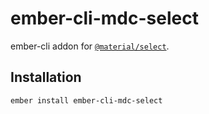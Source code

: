 ember-cli-mdc-select
======================

ember-cli addon for [`@material/select`](https://github.com/material-components/material-components-web/tree/master/packages/mdc-select).

Installation
------------

    ember install ember-cli-mdc-select

